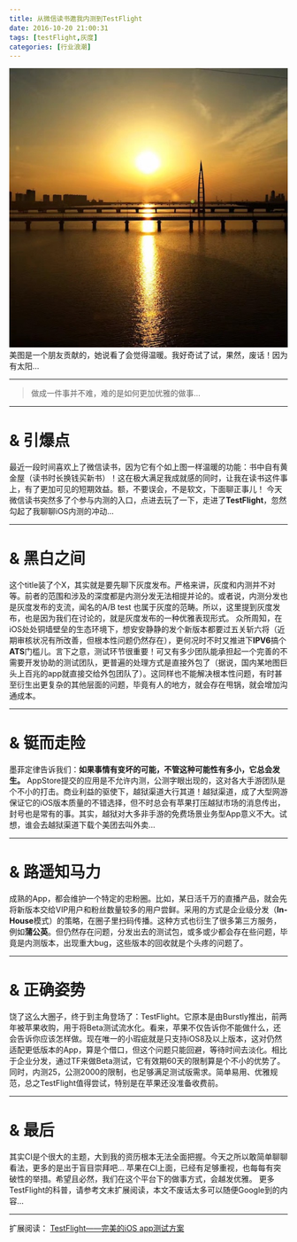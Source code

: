 ```yaml
---
title: 从微信读书邀我内测到TestFlight
date: 2016-10-20 21:00:31
tags: [testFlight,灰度]
categories: [行业浪潮]
---
```

![](/images/image001.jpg)
美图是一个朋友贡献的，她说看了会觉得温暖。我好奇试了试，果然，废话！因为有太阳…

-------
> 做成一件事并不难，难的是如何更加优雅的做事…

-------

# & 引爆点
最近一段时间喜欢上了微信读书，因为它有个如上图一样温暖的功能：书中自有黄金屋（读书时长换钱买新书）！这在极大满足我成就感的同时，让我在读书这件事上，有了更加可见的短期效益。额，不要误会，不是软文，下面聊正事儿！
今天微信读书突然多了个参与内测的入口，点进去玩了一下，走进了**TestFlight**，忽然勾起了我聊聊iOS内测的冲动…

-------

# & 黑白之间
这个title装了个X，其实就是要先聊下灰度发布。严格来讲，灰度和内测并不对等。前者的范围和涉及的深度都是内测分发无法相提并论的。或者说，内测分发也是灰度发布的支流，闻名的A/B test 也属于灰度的范畴。所以，这里提到灰度发布，也是因为我们在讨论的，就是灰度发布的一种优雅表现形式。<!-- more -->
众所周知，在iOS处处铜墙壁垒的生态环境下，想安安静静的发个新版本都要过五关斩六将（近期审核状况有所改善，但根本性问题仍然存在），更何况时不时又推进下**IPV6**搞个**ATS**门槛儿。言下之意，测试环节很重要！可又有多少团队能承担起一个完善的不需要开发协助的测试团队，更普遍的处理方式是直接外包了（据说，国内某地图巨头上百兆的app就直接交给外包团队了）。这同样也不能解决根本性问题，有时甚至衍生出更复杂的其他层面的问题，毕竟有人的地方，就会存在甩锅，就会增加沟通成本。

-------

# & 铤而走险
墨菲定律告诉我们：**如果事情有变坏的可能，不管这种可能性有多小，它总会发生。**
AppStore提交的应用是不允许内测，公测字眼出现的，这对各大手游团队是个不小的打击。商业利益的驱使下，越狱渠道大行其道！越狱渠道，成了大型网游保证它的iOS版本质量的不错选择，但不时总会有苹果打压越狱市场的消息传出，封号也是常有的事。其实，越狱对大多非手游的免费场景业务型App意义不大。试想，谁会去越狱渠道下载个美团去叫外卖…

-------

# & 路遥知马力
成熟的App，都会维护一个特定的忠粉圈。比如，某日活千万的直播产品，就会先将新版本交给VIP用户和粉丝数量较多的用户尝鲜。采用的方式是企业级分发（**In-House**模式）的策略，在圈子里扫码传播。这种方式也衍生了很多第三方服务，例如**蒲公英**。但仍然存在问题，分发出去的测试包，或多或少都会存在些问题，毕竟是内测版本，出现重大bug，这些版本的回收就是个头疼的问题了。

-------

# & 正确姿势
饶了这么大圈子，终于到主角登场了：TestFlight。它原本是由Burstly推出，前两年被苹果收购，用于将Beta测试流水化。看来，苹果不仅告诉你不能做什么，还会告诉你应该怎样做。现在唯一的小瑕疵就是只支持iOS8及以上版本，这对仍然适配更低版本的App，算是个借口，但这个问题只能回避，等待时间去淡化。相比于企业分发，通过TF来做Beta测试，它有效期60天的限制算是个不小的优势了。同时，内测25，公测2000的限制，也足够满足测试版需求。简单易用、优雅规范，总之TestFlight值得尝试，特别是在苹果还没准备收费前。

-------

# & 最后
其实CI是个很大的主题，大到我的资历根本无法全面把握。今天之所以敢简单聊聊看法，更多的是出于盲目崇拜吧…
苹果在CI上面，已经有足够重视，也每每有突破性的举措。希望且必然，我们在这个平台下的做事方式，会越发优雅。
更多TestFlight的科普，请参考文末扩展阅读，本文不废话太多可以随便Google到的内容…

-------
扩展阅读：
[TestFlight——完美的iOS app测试方案](https://onevcat.com/2012/01/testflight/)


